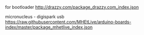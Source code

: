 for bootloader
http://drazzy.com/package_drazzy.com_index.json

micronucleus - digispark usb
https://raw.githubusercontent.com/MHEtLive/arduino-boards-index/master/package_mhetlive_index.json